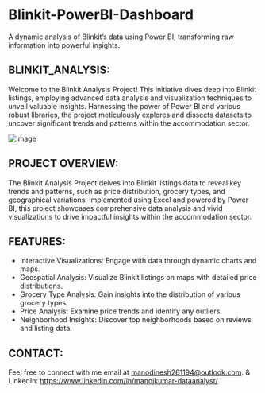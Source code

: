 # Blinkit-PowerBI-Dashboard
 A dynamic analysis of Blinkit’s data using Power BI, transforming raw information into powerful insights.

## BLINKIT_ANALYSIS:

Welcome to the Blinkit Analysis Project! This initiative dives deep into Blinkit listings, employing advanced data analysis and visualization techniques to unveil valuable insights. Harnessing the power of Power BI and various robust libraries, the project meticulously explores and dissects datasets to uncover significant trends and patterns within the accommodation sector.

![image](https://github.com/user-attachments/assets/c08d034f-3198-4ed4-b149-5182d4c7d18c)

## PROJECT OVERVIEW:

The Blinkit Analysis Project delves into Blinkit listings data to reveal key trends and patterns, such as price distribution, grocery types, and geographical variations. Implemented using Excel and powered by Power BI, this project showcases comprehensive data analysis and vivid visualizations to drive impactful insights within the accommodation sector.

## FEATURES:

- Interactive Visualizations: Engage with data through dynamic charts and maps.
- Geospatial Analysis: Visualize Blinkit listings on maps with detailed price distributions.
- Grocery Type Analysis: Gain insights into the distribution of various grocery types.
- Price Analysis: Examine price trends and identify any outliers.
- Neighborhood Insights: Discover top neighborhoods based on reviews and listing data.

## CONTACT:
Feel free to connect with me email at manodinesh261194@outlook.com. & LinkedIn: https://www.linkedin.com/in/manojkumar-dataanalyst/
